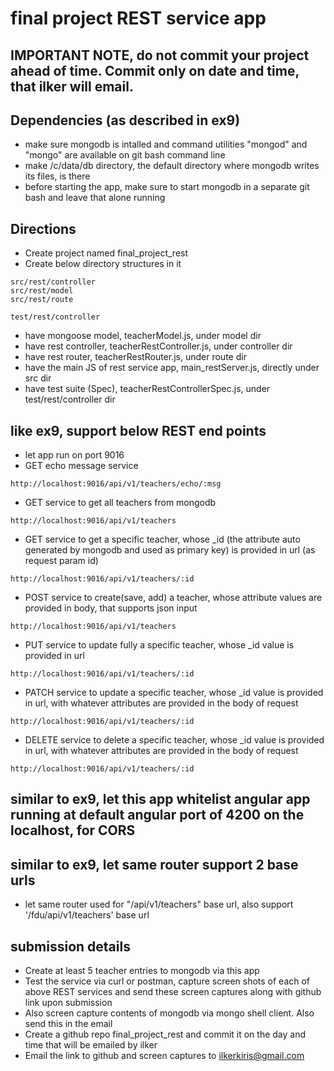# final project REST service app

## IMPORTANT NOTE, do not commit your project ahead of time. Commit only on date and time, that ilker will email.

## Dependencies (as described in ex9)
+ make sure mongodb is intalled and command utilities "mongod" and "mongo" are available on git bash command line
+ make /c/data/db directory, the default directory where mongodb writes its files, is there
+ before starting the app, make sure to start mongodb in a separate git bash and leave that alone running

## Directions
+ Create project named final_project_rest
+ Create below directory structures in it
```
src/rest/controller
src/rest/model
src/rest/route

test/rest/controller
```
+ have mongoose model, teacherModel.js, under model dir
+ have rest controller, teacherRestController.js, under controller dir
+ have rest router, teacherRestRouter.js, under route dir
+ have the main JS of rest service app, main_restServer.js, directly under src dir
+ have test suite (Spec), teacherRestControllerSpec.js, under test/rest/controller dir

## like ex9, support below REST end points
+ let app run on port 9016
+ GET echo message service
```
http://localhost:9016/api/v1/teachers/echo/:msg
```
+ GET service to get all teachers from mongodb
```
http://localhost:9016/api/v1/teachers
```
+ GET service to get a specific teacher, whose _id (the attribute auto generated by mongodb and used as primary key) is provided in url (as request param id)
```
http://localhost:9016/api/v1/teachers/:id
```
+ POST service to create(save, add) a teacher, whose attribute values are provided in body, that supports json input
```
http://localhost:9016/api/v1/teachers
```
+ PUT service to update fully a specific teacher, whose _id value is provided in url
```
http://localhost:9016/api/v1/teachers/:id
```
+ PATCH service to update a specific teacher, whose _id value is provided in url, with whatever attributes are provided in the body of request
```
http://localhost:9016/api/v1/teachers/:id
```
+ DELETE service to delete a specific teacher, whose _id value is provided in url, with whatever attributes are provided in the body of request
```
http://localhost:9016/api/v1/teachers/:id
```

## similar to ex9, let this app whitelist angular app running at default angular port of 4200 on the localhost, for CORS

## similar to ex9, let same router support 2 base urls
+ let same router used for "/api/v1/teachers" base url, also support '/fdu/api/v1/teachers' base url

## submission details
+ Create at least 5 teacher entries to mongodb via this app
+ Test the service via curl or postman, capture screen shots of each of above REST services and send these screen captures along with github link upon submission
+ Also screen capture contents of mongodb via mongo shell client. Also send this in the email
+ Create a github repo final_project_rest and commit it on the day and time that will be emailed by ilker
+ Email the link to github and screen captures to ilkerkiris@gmail.com